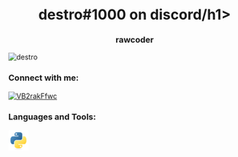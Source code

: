    <h1 align="center">destro#1000 on discord/h1>
   <h3 align="center">rawcoder</h3>

   <p align="left"> <img src="https://komarev.com/ghpvc/?username=destro&label=Profile%20views&color=0e75b6&style=flat" alt="destro" /> </p>
   <h3 align="left">Connect with me:</h3>
   <p align="left">
   <a href="https://discord.gg/VB2rakFfwc" target="blank"><img align="center" src="https://cdn.jsdelivr.net/npm/simple-icons@3.0.1/icons/discord.svg" alt="VB2rakFfwc" height="30" width="40" /></a>
   </p>

   <h3 align="left">Languages and Tools:</h3>
   <p align="left"> <a href="https://www.python.org" target="_blank"> <img src="https://raw.githubusercontent.com/devicons/devicon/master/icons/python/python-original.svg"   alt="python" width="40" height="40"/> </a> </p>

